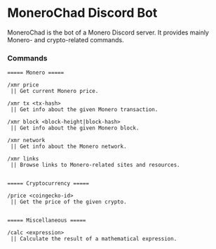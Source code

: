 # MoneroChad Discord Bot
MoneroChad is the bot of a Monero Discord server. It provides mainly Monero- and crypto-related
commands.

### Commands
```
===== Monero =====

/xmr price
 || Get current Monero price.

/xmr tx <tx-hash>
 || Get info about the given Monero transaction.

/xmr block <block-height|block-hash>
 || Get info about the given Monero block.

/xmr network
 || Get info about the Monero network.

/xmr links
 || Browse links to Monero-related sites and resources.


===== Cryptocurrency =====

/price <coingecko-id>
 || Get the price of the given crypto.


===== Miscellaneous =====

/calc <expression>
 || Calculate the result of a mathematical expression.
```

<!--
## Packaging and running the application

The application can be packaged using:
```shell script
./gradlew build
```
It produces the `quarkus-run.jar` file in the `build/quarkus-app/` directory.
Be aware that it’s not an _über-jar_ as the dependencies are copied into the `build/quarkus-app/lib/` directory.

The application is now runnable using `java -jar build/quarkus-app/quarkus-run.jar`.

If you want to build an _über-jar_, execute the following command:
```shell script
./gradlew build -Dquarkus.package.type=uber-jar
```

The application, packaged as an _über-jar_, is now runnable using `java -jar build/*-runner.jar`.

## Creating a native executable

You can create a native executable using: 
```shell script
./gradlew build -Dquarkus.package.type=native
```

Or, if you don't have GraalVM installed, you can run the native executable build in a container using: 
```shell script
./gradlew build -Dquarkus.package.type=native -Dquarkus.native.container-build=true
```

You can then execute your native executable with: `./build/monerochad-0.1.0-runner`

If you want to learn more about building native executables, please consult https://quarkus.io/guides/gradle-tooling.
-->
